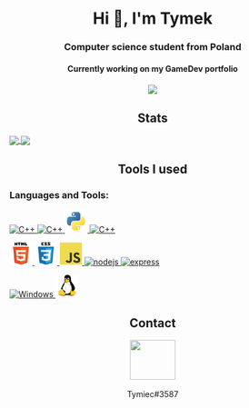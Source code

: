 <h1 align="center">Hi 👋, I'm Tymek</h1>

<h3 align="center">Computer science student from Poland</h3>
<h4 align="center">Currently working on my GameDev portfolio</h4>

<p align="center">
  <img align="center" src="https://komarev.com/ghpvc/?username=Tymiec&color=2596be">
</p>

<h2 align="center">Stats</h2>

<!-- &border_color=008000&title_color=008000&icon_color=008000&bg_color=00000000&text_color=afafaf -->
<!-- &card_width=297&title_color=008000&border_color=008000&bg_color=00000000&text_color=afafaf&hide=Jupyter%20Notebook,ShaderLab&langs_count=10 -->

<a href="https://github.com/anuraghazra/github-readme-stats">
  <img align="center" src="https://github-readme-stats.vercel.app/api?username=Tymiec&show_icons=true&count_private=true&include_all_commits=true&count_private=true&custom_title=My%20stats&line_height=28&locale=en&theme=gruvbox" />
</a>
<a href="https://github.com/anuraghazra/github-readme-stats">
  <img align="center" src="https://github-readme-stats.vercel.app/api/top-langs/?username=Tymiec&layout=compact&custom_title=Used%20languages%20&langs_count=9&theme=gruvbox&card_width=297&hide=Jupyter%20Notebook,ShaderLab" />
</a>

<h2 align="center">Tools I used</h2>

<h3 align="left">Languages and Tools:</h3>
<p align="left"> 
<a href="https://www.cplusplus.com/" target="_blank"> <img src="https://cdn.jsdelivr.net/gh/devicons/devicon/icons/c/c-original.svg" alt="C++" width="40" height="40"/> 
</a>
<a href="https://www.cplusplus.com/" target="_blank"> <img src="https://cdn.jsdelivr.net/gh/devicons/devicon/icons/cplusplus/cplusplus-original.svg" alt="C++" width="40" height="40"/> 
</a>
<a href="https://www.python.org" target="_blank"> <img src="https://raw.githubusercontent.com/devicons/devicon/master/icons/python/python-original.svg" alt="python" width="40" height="40"/> 
</a>  
<a href="https://www.java.com/" target="_blank"> <img src="https://cdn.jsdelivr.net/gh/devicons/devicon/icons/java/java-original-wordmark.svg" alt="C++" width="40" height="40"/> </a>

<a href="https://www.w3.org/html/" target="_blank"> <img src="https://raw.githubusercontent.com/devicons/devicon/master/icons/html5/html5-original-wordmark.svg" alt="html5" width="40" height="40"/> </a> 
<a href="https://www.w3schools.com/css/" target="_blank"> <img src="https://raw.githubusercontent.com/devicons/devicon/master/icons/css3/css3-original-wordmark.svg" alt="css3" width="40" height="40"/> </a> <a href="https://developer.mozilla.org/en-US/docs/Web/JavaScript" target="_blank"> <img src="https://raw.githubusercontent.com/devicons/devicon/master/icons/javascript/javascript-original.svg" alt="javascript" width="40" height="40"/> </a> 
<a href="https://materializecss.com/" target="_blank"> </a>
<a href="https://nodejs.org" target="_blank"> <img src="https://cdn.jsdelivr.net/gh/devicons/devicon/icons/nodejs/nodejs-plain.svg" alt="nodejs" width="40" height="40"/> </a> 
<a href="https://expressjs.com" target="_blank"> <img src="https://cdn.jsdelivr.net/gh/devicons/devicon/icons/express/express-original.svg" alt="express" width="40" height="40"/> </a>

<a href="https://www.windows.com/" target="_blank"> <img src="https://cdn.jsdelivr.net/gh/devicons/devicon/icons/windows8/windows8-original.svg" alt="Windows" width="40" height="40"/> 
</a> <a href="https://www.linux.org/" target="_blank"> <img src="https://raw.githubusercontent.com/devicons/devicon/master/icons/linux/linux-original.svg" alt="linux" width="40" height="40"/> 
</a>
</p>
<h2 align="center">Contact</h2>

<p align="center">

<a href="https://discord.com/users/272423815219511296">
  <img src="https://cdn.jsdelivr.net/npm/simple-icons@3.0.1/icons/discord.svg" height="70" width="80">
</a>

<p align="center">
Tymiec#3587
</p>

</p>
